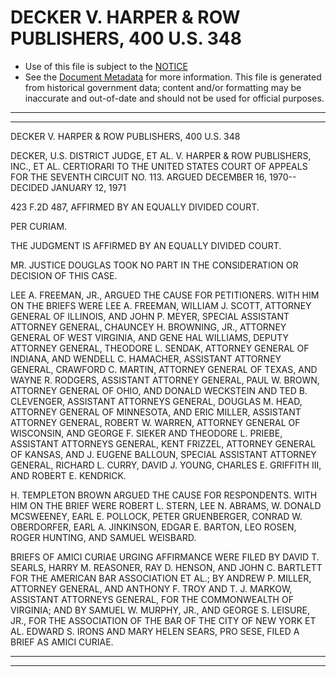 ---
---

# DECKER V. HARPER & ROW PUBLISHERS, 400 U.S. 348

* Use of this file is subject to the [NOTICE](https://github.com/publicdocs/notice/blob/master/NOTICE)
* See the [Document Metadata](../../../) for more information.
  This file is generated from historical government data; content and/or formatting may be inaccurate and out-of-date and should not be used for official purposes.

----------
----------

DECKER V. HARPER & ROW PUBLISHERS, 400 U.S. 348

DECKER, U.S. DISTRICT JUDGE, ET AL. V. HARPER & ROW PUBLISHERS, INC., ET AL. CERTIORARI TO THE UNITED STATES COURT OF APPEALS FOR THE SEVENTH CIRCUIT NO. 113.  ARGUED DECEMBER 16, 1970-- DECIDED JANUARY 12, 1971

423 F.2D 487, AFFIRMED BY AN EQUALLY DIVIDED COURT.

PER CURIAM.

THE JUDGMENT IS AFFIRMED BY AN EQUALLY DIVIDED COURT.

MR. JUSTICE DOUGLAS TOOK NO PART IN THE CONSIDERATION OR DECISION OF THIS CASE.

LEE A. FREEMAN, JR., ARGUED THE CAUSE FOR PETITIONERS.  WITH HIM ON THE BRIEFS WERE LEE A. FREEMAN, WILLIAM J. SCOTT, ATTORNEY GENERAL OF ILLINOIS, AND JOHN P. MEYER, SPECIAL ASSISTANT ATTORNEY GENERAL, CHAUNCEY H. BROWNING, JR., ATTORNEY GENERAL OF WEST VIRGINIA, AND GENE HAL WILLIAMS, DEPUTY ATTORNEY GENERAL, THEODORE L. SENDAK, ATTORNEY GENERAL OF INDIANA, AND WENDELL C. HAMACHER, ASSISTANT ATTORNEY GENERAL, CRAWFORD C. MARTIN, ATTORNEY GENERAL OF TEXAS, AND WAYNE R. RODGERS, ASSISTANT ATTORNEY GENERAL, PAUL W. BROWN, ATTORNEY GENERAL OF OHIO, AND DONALD WECKSTEIN AND TED B. CLEVENGER, ASSISTANT ATTORNEYS GENERAL, DOUGLAS M. HEAD, ATTORNEY GENERAL OF MINNESOTA, AND ERIC MILLER, ASSISTANT ATTORNEY GENERAL, ROBERT W. WARREN, ATTORNEY GENERAL OF WISCONSIN, AND GEORGE F. SIEKER AND THEODORE L. PRIEBE, ASSISTANT ATTORNEYS GENERAL, KENT FRIZZEL, ATTORNEY GENERAL OF KANSAS, AND J. EUGENE BALLOUN, SPECIAL ASSISTANT ATTORNEY GENERAL, RICHARD L. CURRY, DAVID J. YOUNG, CHARLES E. GRIFFITH III, AND ROBERT E. KENDRICK.

H. TEMPLETON BROWN ARGUED THE CAUSE FOR RESPONDENTS.  WITH HIM ON THE BRIEF WERE ROBERT L. STERN, LEE N. ABRAMS, W. DONALD MCSWEENEY, EARL E. POLLOCK, PETER GRUENBERGER, CONRAD W. OBERDORFER, EARL A. JINKINSON, EDGAR E. BARTON, LEO ROSEN, ROGER HUNTING, AND SAMUEL WEISBARD.

BRIEFS OF AMICI CURIAE URGING AFFIRMANCE WERE FILED BY DAVID T. SEARLS, HARRY M. REASONER, RAY D. HENSON, AND JOHN C. BARTLETT FOR THE AMERICAN BAR ASSOCIATION ET AL.; BY ANDREW P. MILLER, ATTORNEY GENERAL, AND ANTHONY F. TROY AND T. J. MARKOW, ASSISTANT ATTORNEYS GENERAL, FOR THE COMMONWEALTH OF VIRGINIA; AND BY SAMUEL W. MURPHY, JR., AND GEORGE S. LEISURE, JR., FOR THE ASSOCIATION OF THE BAR OF THE CITY OF NEW YORK ET AL. EDWARD S. IRONS AND MARY HELEN SEARS, PRO SESE, FILED A BRIEF AS AMICI CURIAE.


----------
----------


